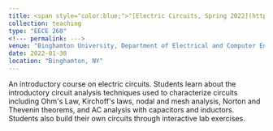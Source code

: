 ```yaml
---
title: <span style="color:blue;">"[Electric Circuits, Spring 2022](https://catalog.binghamton.edu/preview_course_nopop.php?catoid=5&coid=34520)"</span>
collection: teaching
type: "EECE 260"
<!--- permalink: --->
venue: "Binghamton University, Department of Electrical and Computer Engineering"
date: 2022-01-30
location: "Binghamton, NY"
---
```

An introductory course on electric circuits. Students learn about the introductory circuit analysis techniques used to characterize circuits including Ohm's Law, Kirchoff's laws, nodal and mesh analysis, Norton and Thevenin theorems, and AC analysis with capacitors and inductors. Students also build their own circuits through interactive lab exercises. 
